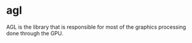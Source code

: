 # agl
AGL is the library that is responsible for most of the graphics processing done through the GPU.
